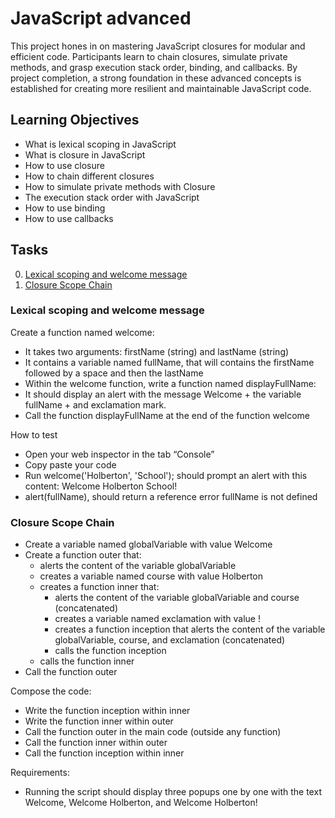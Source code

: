 # JavaScript advanced
This project hones in on mastering JavaScript closures for modular and efficient code. Participants learn to chain closures, simulate private methods, and grasp execution stack order, binding, and callbacks. By project completion, a strong foundation in these advanced concepts is established for creating more resilient and maintainable JavaScript code.
## Learning Objectives
- What is lexical scoping in JavaScript
- What is closure in JavaScript
- How to use closure
- How to chain different closures
- How to simulate private methods with Closure
- The execution stack order with JavaScript
- How to use binding
- How to use callbacks
## Tasks
0. [Lexical scoping and welcome message](#Lexical-scoping-and-welcome-message)
1. [Closure Scope Chain](#Closure-Scope-Chain)

### Lexical scoping and welcome message
Create a function named welcome:
- It takes two arguments: firstName (string) and lastName (string)
- It contains a variable named fullName, that will contains the firstName followed by a space and then the lastName
- Within the welcome function, write a function named displayFullName:
- It should display an alert with the message Welcome + the variable fullName + and exclamation mark.
- Call the function displayFullName at the end of the function welcome

How to test
- Open your web inspector in the tab “Console”
- Copy paste your code
- Run welcome('Holberton', 'School'); should prompt an alert with this content: Welcome Holberton School!
- alert(fullName), should return a reference error fullName is not defined
### Closure Scope Chain
- Create a variable named globalVariable with value Welcome
- Create a function outer that:
    - alerts the content of the variable globalVariable
    - creates a variable named course with value Holberton
    - creates a function inner that:
        - alerts the content of the variable globalVariable and course (concatenated)
        - creates a variable named exclamation with value !
        - creates a function inception that alerts the content of the variable globalVariable, course, and exclamation (concatenated)
        - calls the function inception
    - calls the function inner
- Call the function outer

Compose the code:
- Write the function inception within inner
- Write the function inner within outer
- Call the function outer in the main code (outside any function)
- Call the function inner within outer
- Call the function inception within inner

Requirements:
- Running the script should display three popups one by one with the text Welcome, Welcome Holberton, and Welcome Holberton!